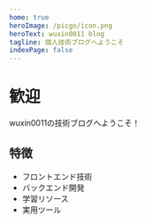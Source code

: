 ```yaml
---
home: true
heroImage: /picgo/icon.png
heroText: wuxin0011 blog
tagline: 個人技術ブログへようこそ
indexPage: false
---
```


# 歓迎

wuxin0011の技術ブログへようこそ！

## 特徴

- フロントエンド技術
- バックエンド開発
- 学習リソース
- 実用ツール

<Card :cardData="[
  {
    cardName: 'フロントエンド',
    cardContent: 'HTML, CSS, JavaScript, Vue, Reactなど',
    cardSrc: '/web/',
    cardImgSrc: 'https://cdn.jsdelivr.net/gh/wuxin0011/wuxin@main/blog-resource/img/vue.jpg'
  },
  {
    cardName: 'バックエンド',
    cardContent: 'Java, Spring, データベースなど',
    cardSrc: '/admin/',
    cardImgSrc: 'https://cdn.jsdelivr.net/gh/wuxin0011/wuxin@main/blog-resource/img/spring.jpg'
  },
  {
    cardName: 'ツール',
    cardContent: '開発ツール、実用スクリプトなど',
    cardSrc: '/tools/',
    cardImgSrc: 'https://cdn.jsdelivr.net/gh/wuxin0011/wuxin@main/blog-resource/img/tools.jpg'
  }
]" :cardListSize="3" :carTitleColor="'#11A8CD'" />